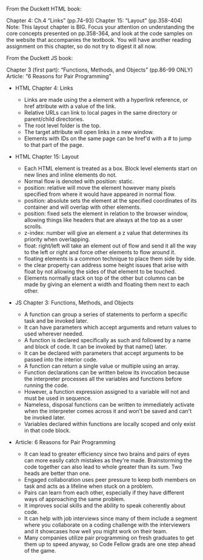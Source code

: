 From the Duckett HTML book:

Chapter 4: Ch.4 “Links” (pp.74-93)
Chapter 15: “Layout” (pp.358-404)
Note: This layout chapter is BIG. Focus your attention on understanding the core concepts presented on pp.358-364, and look at the code samples on the website that accompanies the textbook. You will have another reading assignment on this chapter, so do not try to digest it all now.

From the Duckett JS book:

Chapter 3 (first part): “Functions, Methods, and Objects” (pp.86-99 ONLY)
Article: “6 Reasons for Pair Programming”


* HTML Chapter 4: Links
  * Links are made using the a element with a hyperlink reference, or href attribute with a value of the link.
  * Relative URLs can link to local pages in the same directory or parent/child directories.
  * The root level folder is the top.
  * The target attribute will open links in a new window.
  * Elements with IDs on the same page can be href'd with a # to jump to that part of the page.

* HTML Chapter 15: Layout
  * Each HTML element is treated as a box. Block level elements start on new lines and inline elements do not.
  * Normal flow is denoted with position: static.
  * position: relative will move the element however many pixels specified from where it would have appeared in normal flow.
  * position: absolute sets the element at the specified coordinates of its container and will overlap with other elements.
  * position: fixed sets the element in relation to the browser window, allowing things like headers that are always at the top as a user scrolls.
  * z-index: number will give an element a z value that determines its priority when overlapping.
  * float: right/left will take an element out of flow and send it all the way to the left or right and force other elements to flow around it.
  * floating elements is a common technique to place them side by side.
  * the clear property can address some height issues that arise with float by not allowing the sides of that element to be touched.
  * Elements normally stack on top of the other but columns can be made by giving an element a width and floating them next to each other.

* JS Chapter 3: Functions, Methods, and Objects
  * A function can group a series of statements to perform a specific task and be invoked later.
  * It can have parameters which accept arguments and return values to used wherever needed.
  * A function is declared specifically as such and followed by a name and block of code. It can be invoked by that name() later.
  * It can be declared with parameters that accept arguments to be passed into the interior code.
  * A function can return a single value or multiple using an array.
  * Function declarations can be written below its invocation because the interpreter processes all the variables and functions before running the code.
  * However, a function expression assigned to a variable will not and must be used in sequence.
  * Nameless, disposal functions can be written to immediately activate when the interpreter comes across it and won't be saved and can't be invoked later.
  * Variables declared within functions are locally scoped and only exist in that code block.

* Article: 6 Reasons for Pair Programming
  * It can lead to greater efficiency since two brains and pairs of eyes can more easily catch mistakes as they're made. Brainstorming the code together can also lead to whole greater than its sum. Two heads are better than one.
  * Engaged collaboration uses peer pressure to keep both members on task and acts as a lifeline when stuck on a problem.
  * Pairs can learn from each other, especially if they have different ways of approaching the same problem.
  * It improves social skills and the ability to speak coherently about code.
  * It can help with job interviews since many of them include a segment where you collaborate on a coding challenge with the interviewers and it showcases how well you might work on their team.
  * Many companies utilize pair programming on fresh graduates to get them up to speed anyway, so Code Fellow grads are one step ahead of the game.